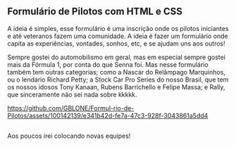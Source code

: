 ## Formulário de Pilotos com HTML e CSS

A ideia é simples, esse formulário é uma inscrição onde os pilotos iniciantes e 
até veteranos fazem uma comunidade. A ideia é fazer um formulário onde 
capita as experiências, vontades, sonhos, etc, e se ajudam uns aos outros!

Sempre gostei do automobilismo em geral, mas em especial sempre gostei mais da Fórmula 1, por conta do que Senna foi. Mas nesse formulário também tem outras categorias; como a Nascar do Relâmpago Marquinhos, ou o lendário Richard Petty; a Stock Car Pro Series do nosso Brasil, que tem os nossos idosos Tony Kanaan, Rubens Barrichello e Felipe Massa; e Rally, que sinceramente não sei nada sobre kkkkk.



https://github.com/GBLONE/Formul-rio-de-Pilotos/assets/100142139/e341b42d-fe7a-47c3-928f-3043861a5dd4



##
Aos poucos irei colocando novas equipes!
